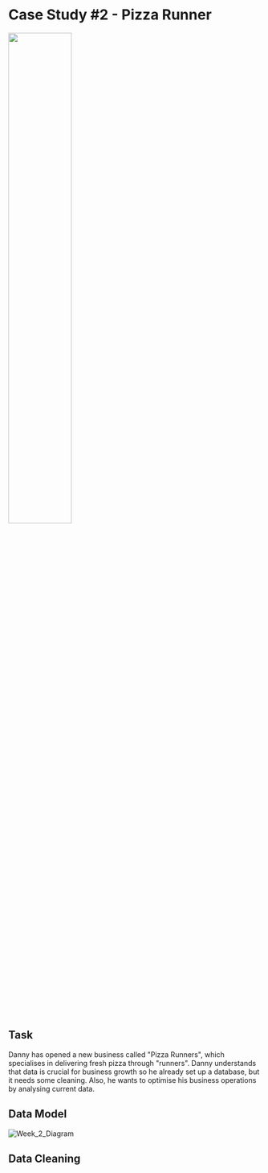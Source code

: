 # Case Study #2 - Pizza Runner
<img src="https://8weeksqlchallenge.com/images/case-study-designs/2.png" width=50% height=50%>

## Task
Danny has opened a new business called "Pizza Runners", which specialises in delivering fresh pizza through "runners". Danny understands that data is crucial for business growth so he already set up a database, but it needs some cleaning. Also, he wants to optimise his business operations by analysing current data.

## Data Model

![Week_2_Diagram](https://github.com/emTgi/8_Week_SQL_Challenge/assets/114177110/bb161e2d-9e16-4fb2-9c69-273cb3858f28)

## Data Cleaning

